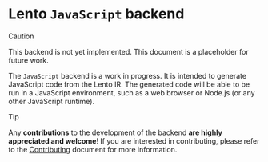 # Lento `JavaScript` backend

> [!CAUTION]
> This backend is not yet implemented.
> This document is a placeholder for future work.

The `JavaScript` backend is a work in progress. It is intended to generate JavaScript code from the Lento IR.
The generated code will be able to be run in a JavaScript environment, such as a web browser or Node.js (or any other JavaScript runtime).

> [!TIP]
> Any **contributions** to the development of the backend **are highly appreciated and welcome**!
> If you are interested in contributing, please refer to the [Contributing](../../CONTRIBUTING.md) document for more information.
